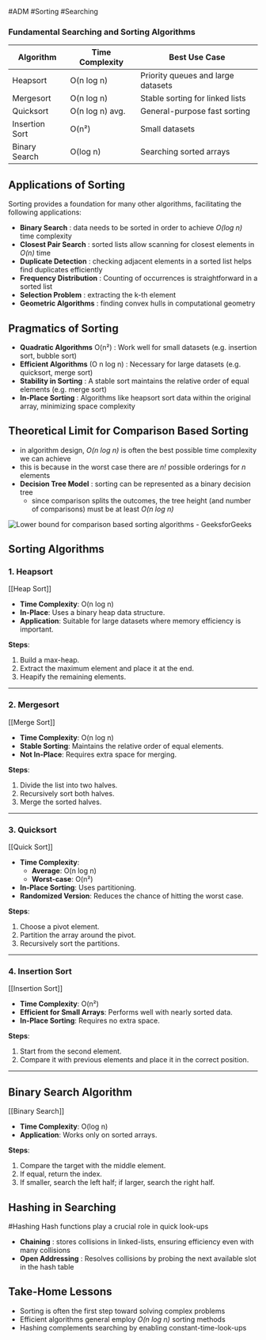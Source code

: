 #ADM #Sorting #Searching
### Fundamental Searching and Sorting Algorithms

| **Algorithm**  | **Time Complexity** | **Best Use Case**                  |
| -------------- | ------------------- | ---------------------------------- |
| Heapsort       | O(n log n)          | Priority queues and large datasets |
| Mergesort      | O(n log n)          | Stable sorting for linked lists    |
| Quicksort      | O(n log n) avg.     | General-purpose fast sorting       |
| Insertion Sort | O(n²)               | Small datasets                     |
| Binary Search  | O(log n)            | Searching sorted arrays            |

## Applications of Sorting

Sorting provides a foundation for many other algorithms, facilitating the following applications:

- **Binary Search** : data needs to be sorted in order to achieve *O(log n)* time complexity
- **Closest Pair Search** : sorted lists allow scanning for closest elements in *O(n)* time
- **Duplicate Detection** : checking adjacent elements in a sorted list helps find duplicates efficiently
- **Frequency Distribution** : Counting of occurrences is straightforward in a sorted list
- **Selection Problem**  : extracting the k-th element
- **Geometric Algorithms** :  finding convex hulls in computational geometry

## Pragmatics of Sorting

- **Quadratic Algorithms** O(n²) : Work well for small datasets (e.g. insertion sort, bubble sort)
- **Efficient Algorithms** (O n log n) : Necessary for large datasets (e.g. quicksort, merge sort)
- **Stability in Sorting** : A stable sort maintains the relative order of equal elements (e.g. merge sort)
- **In-Place Sorting** : Algorithms like heapsort sort data within the original array, minimizing space complexity

## Theoretical Limit for Comparison Based Sorting

- in algorithm design, *O(n log n)* is often the best possible time complexity we can achieve
- this is because in the worst case there are *n!* possible orderings for *n* elements
- **Decision Tree Model** : sorting can be represented as a binary decision tree
  - since comparison splits the outcomes, the tree height (and number of comparisons) must be at least *O(n log n)*

![Lower bound for comparison based sorting algorithms - GeeksforGeeks](https://media.geeksforgeeks.org/wp-content/uploads/20230315121139/Screenshot_20230315_115855.png)

## Sorting Algorithms

### 1. Heapsort
[[Heap Sort]]
- **Time Complexity**: O(n log n)
- **In-Place**: Uses a binary heap data structure.
- **Application**: Suitable for large datasets where memory efficiency is important.

**Steps**:

1. Build a max-heap.
2. Extract the maximum element and place it at the end.
3. Heapify the remaining elements.

---

### 2. Mergesort
[[Merge Sort]]
- **Time Complexity**: O(n log n)
- **Stable Sorting**: Maintains the relative order of equal elements.
- **Not In-Place**: Requires extra space for merging.

**Steps**:

1. Divide the list into two halves.
2. Recursively sort both halves.
3. Merge the sorted halves.

---

### 3. Quicksort
[[Quick Sort]]
- **Time Complexity**:
  - **Average**: O(n log n)
  - **Worst-case**: O(n²)
- **In-Place Sorting**: Uses partitioning.
- **Randomized Version**: Reduces the chance of hitting the worst case.

**Steps**:

1. Choose a pivot element.
2. Partition the array around the pivot.
3. Recursively sort the partitions.

---

### 4. Insertion Sort
[[Insertion Sort]]
- **Time Complexity**: O(n²)
- **Efficient for Small Arrays**: Performs well with nearly sorted data.
- **In-Place Sorting**: Requires no extra space.

**Steps**:

1. Start from the second element.
2. Compare it with previous elements and place it in the correct position.

---

## Binary Search Algorithm
[[Binary Search]]
- **Time Complexity**: O(log n)
- **Application**: Works only on sorted arrays.

**Steps**:

1. Compare the target with the middle element.
2. If equal, return the index.
3. If smaller, search the left half; if larger, search the right half.

## Hashing in Searching
#Hashing 
Hash functions play a crucial role in quick look-ups

- **Chaining** : stores collisions in linked-lists, ensuring efficiency even with many collisions
- **Open Addressing** : Resolves collisions by probing the next available slot in the hash table

## Take-Home Lessons

- Sorting is often the first step toward solving complex problems
- Efficient algorithms general employ *O(n log n)* sorting methods
- Hashing complements searching by enabling constant-time-look-ups
